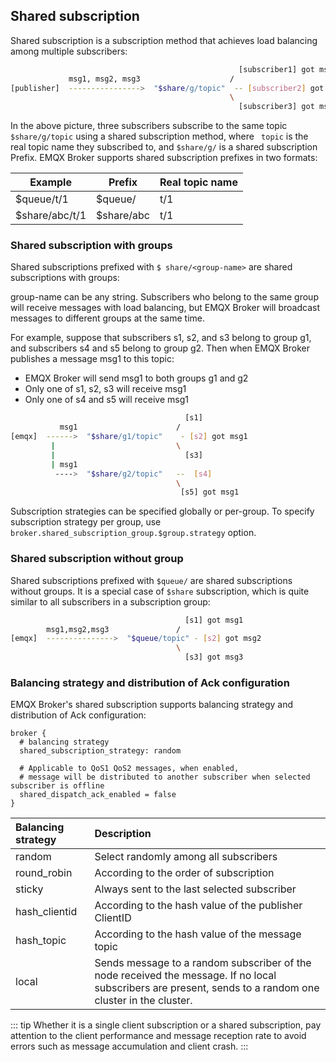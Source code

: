 ## Shared subscription

Shared subscription is a subscription method that achieves load balancing among multiple subscribers:

```bash
                                                   [subscriber1] got msg1
             msg1, msg2, msg3                    /
[publisher]  ---------------->  "$share/g/topic"  -- [subscriber2] got msg2
                                                 \
                                                   [subscriber3] got msg3
```

In the above picture, three subscribers subscribe to the same topic `$share/g/topic` using a shared subscription method, where ` topic` is the real topic name they subscribed to, and `$share/g/` is a shared subscription Prefix. EMQX Broker supports shared subscription prefixes in two formats:

| Example         | Prefix      | Real topic name |
| --------------- | ----------- | --------------- |
| $queue/t/1      | $queue/     | t/1             |
| $share/abc/t/1  | $share/abc  | t/1             |


### Shared subscription with groups

Shared subscriptions prefixed with `$ share/<group-name>` are shared subscriptions with groups:

group-name can be any string. Subscribers who belong to the same group will receive messages with load balancing, but EMQX Broker will broadcast messages to different groups at the same time.

For example, suppose that subscribers s1, s2, and s3 belong to group g1, and subscribers s4 and s5 belong to group g2. Then when EMQX Broker publishes a message msg1 to this topic:

- EMQX Broker will send msg1 to both groups g1 and g2
- Only one of s1, s2, s3 will receive msg1
- Only one of s4 and s5 will receive msg1

```bash
                                       [s1]
           msg1                      /
[emqx]  ------>  "$share/g1/topic"    - [s2] got msg1
         |                           \
         |                             [s3]
         | msg1
          ---->  "$share/g2/topic"   --  [s4]
                                     \
                                      [s5] got msg1
```

Subscription strategies can be specified globally or per-group. To specify subscription strategy per group, use `broker.shared_subscription_group.$group.strategy` option.

### Shared subscription without group

Shared subscriptions prefixed with `$queue/` are shared subscriptions without groups. It is a special case of `$share` subscription, which is quite similar to all subscribers in a subscription group:

```bash
                                       [s1] got msg1
        msg1,msg2,msg3               /
[emqx]  --------------->  "$queue/topic" - [s2] got msg2
                                     \
                                       [s3] got msg3
```

### Balancing strategy and distribution of Ack configuration

EMQX Broker's shared subscription supports balancing strategy and distribution of Ack configuration:

```
broker {
  # balancing strategy
  shared_subscription_strategy: random
  
  # Applicable to QoS1 QoS2 messages, when enabled,
  # message will be distributed to another subscriber when selected subscriber is offline
  shared_dispatch_ack_enabled = false
}
```
<!-- TODO 待确认 -->

| Balancing strategy |             Description                                                                                                         |
| :----------------- | :------------------------------------------------------------------------------------------------------------------------------ |
| random             | Select randomly among all subscribers                                                                                           |
| round_robin        | According to the order of subscription                                                                                          |
| sticky             | Always sent to the last selected subscriber                                                                                     |
| hash_clientid      | According to the hash value of the publisher ClientID                                                                           |
| hash_topic         | According to the hash value of the message topic                                                                                |
| local              | Sends message to a random subscriber of the node received the message. If no local subscribers are present, sends to a random one cluster in the cluster. |

::: tip
Whether it is a single client subscription or a shared subscription, pay attention to the client performance and message reception rate to avoid errors such as message accumulation and client crash.
:::
